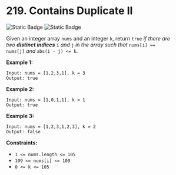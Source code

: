 # 219. Contains Duplicate II
![Static Badge](https://img.shields.io/badge/Easy-gray)
![Static Badge](https://img.shields.io/badge/python-3670A0?style=for-the-badge&logo=python&logoColor=ffdd54)

Given an integer array `nums` and an integer `k`, return `true` *if there are two **distinct indices*** `i` *and* `j` *in the array such that* `nums[i] == nums[j]` *and* `abs(i - j) <= k`.

**Example 1:**

```
Input: nums = [1,2,3,1], k = 3
Output: true

```

**Example 2:**

```
Input: nums = [1,0,1,1], k = 1
Output: true

```

**Example 3:**

```
Input: nums = [1,2,3,1,2,3], k = 2
Output: false

```

**Constraints:**

- `1 <= nums.length <= 105`
- `109 <= nums[i] <= 109`
- `0 <= k <= 105`